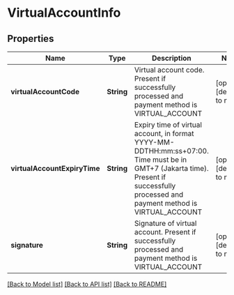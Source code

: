 # VirtualAccountInfo
## Properties

| Name | Type | Description | Notes |
|------------ | ------------- | ------------- | -------------|
| **virtualAccountCode** | **String** | Virtual account code. Present if successfully processed and payment method is VIRTUAL_ACCOUNT | [optional] [default to null] |
| **virtualAccountExpiryTime** | **String** | Expiry time of virtual account, in format YYYY-MM-DDTHH:mm:ss+07:00. Time must be in GMT+7 (Jakarta time). Present if successfully processed and payment method is VIRTUAL_ACCOUNT | [optional] [default to null] |
| **signature** | **String** | Signature of virtual account. Present if successfully processed and payment method is VIRTUAL_ACCOUNT | [optional] [default to null] |

[[Back to Model list]](../README.md#documentation-for-models) [[Back to API list]](../README.md#documentation-for-api-endpoints) [[Back to README]](../README.md)

